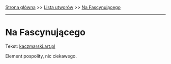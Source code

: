 [Strona główna](../index.md) >> [Lista utworów](../list.md) >> [Na Fascynującego](313.md)

---

# Na Fascynującego

Tekst: [kaczmarski.art.pl](https://www.kaczmarski.art.pl/tworczosc/wiersze/na-fascynujacego/)

Element pospolity, nic ciekawego.